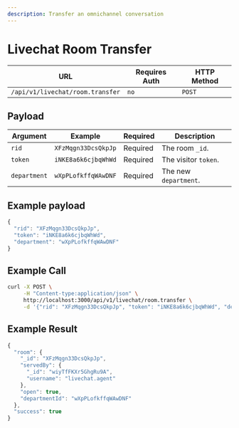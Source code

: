 ```yaml
---
description: Transfer an omnichannel conversation
---
```


# Livechat Room Transfer

| URL                              | Requires Auth | HTTP Method |
| -------------------------------- | ------------- | ----------- |
| `/api/v1/livechat/room.transfer` | `no`          | `POST`      |

## Payload

| Argument     | Example             | Required | Description           |
| ------------ | ------------------- | -------- | --------------------- |
| `rid`        | `XFzMqgn33DcsQkpJp` | Required | The room `_id`.       |
| `token`      | `iNKE8a6k6cjbqWhWd` | Required | The visitor `token`.  |
| `department` | `wXpPLofkffqWAwDNF` | Required | The new `department`. |

## Example payload

```javascript
{
  "rid": "XFzMqgn33DcsQkpJp",
  "token": "iNKE8a6k6cjbqWhWd",
  "department": "wXpPLofkffqWAwDNF"
}
```

## Example Call

```bash
curl -X POST \
     -H "Content-type:application/json" \
     http://localhost:3000/api/v1/livechat/room.transfer \
     -d '{"rid": "XFzMqgn33DcsQkpJp", "token": "iNKE8a6k6cjbqWhWd", "department": "wXpPLofkffqWAwDNF"}'
```

## Example Result

```javascript
{
  "room": {
    "_id": "XFzMqgn33DcsQkpJp",
    "servedBy": {
      "_id": "wiyTfFKXr5GhgRu9A",
      "username": "livechat.agent"
    },
    "open": true,
    "departmentId": "wXpPLofkffqWAwDNF"
  },
  "success": true
}
```

